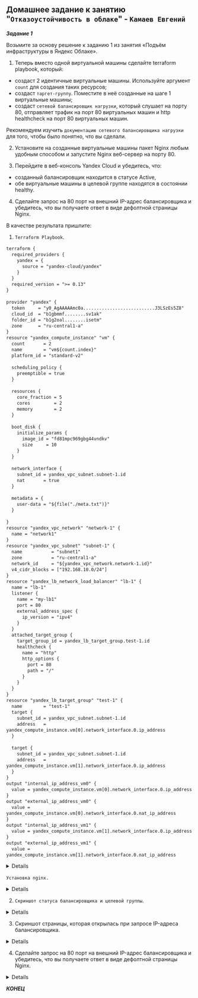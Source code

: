 ## Домашнее задание к занятию "`Отказоустойчивость в облаке`" - `Камаев Евгений`

***Задание 1***

Возьмите за основу решение к заданию 1 из занятия «Подъём инфраструктуры в Яндекс Облаке».

1. Теперь вместо одной виртуальной машины сделайте terraform playbook, который:
* создаст 2 идентичные виртуальные машины. Используйте аргумент `count` для создания таких ресурсов;
* создаст `таргет-группу`. Поместите в неё созданные на шаге 1 виртуальные машины;
* создаст `сетевой балансировщик нагрузки`, который слушает на порту 80, отправляет трафик на порт 80 виртуальных машин и http healthcheck на порт 80 виртуальных машин.

Рекомендуем изучить `документацию сетевого балансировщика нагрузки` для того, чтобы было понятно, что вы сделали.

2. Установите на созданные виртуальные машины пакет Nginx любым удобным способом и запустите Nginx веб-сервер на порту 80.

3. Перейдите в веб-консоль Yandex Cloud и убедитесь, что:
* созданный балансировщик находится в статусе Active,
* обе виртуальные машины в целевой группе находятся в состоянии healthy.

4. Сделайте запрос на 80 порт на внешний IP-адрес балансировщика и убедитесь, что вы получаете ответ в виде дефолтной страницы Nginx.

В качестве результата пришлите:

1. `Terraform Playbook`.

```
terraform {
  required_providers {
    yandex = {
      source = "yandex-cloud/yandex"
    }
  }
  required_version = ">= 0.13"
}

provider "yandex" {
  token     = "y0_AgAAAAAmc0a...........................J3LSzEs5Z8"
  cloud_id  = "b1gbmmf........sv1ak"
  folder_id = "b1g2oal........isetm"
  zone      = "ru-central1-a"
}
resource "yandex_compute_instance" "vm" {
  count       = 2
  name        = "vm${count.index}"
  platform_id = "standard-v2"

  scheduling_policy {
    preemptible = true
  }

  resources {
    core_fraction = 5
    cores         = 2
    memory        = 2
  }

  boot_disk {
    initialize_params {
      image_id = "fd81mpc969gbg44vndkv"
      size     = 10
    }
  }

  network_interface {
    subnet_id = yandex_vpc_subnet.subnet-1.id
    nat       = true
  }

  metadata = {
    user-data = "${file("./meta.txt")}"
  }

}
resource "yandex_vpc_network" "network-1" {
  name = "network1"
}
resource "yandex_vpc_subnet" "subnet-1" {
  name           = "subnet1"
  zone           = "ru-central1-a"
  network_id     = "${yandex_vpc_network.network-1.id}"
  v4_cidr_blocks = ["192.168.10.0/24"]
}
resource "yandex_lb_network_load_balancer" "lb-1" {
  name = "lb-1"
  listener {
    name = "my-lb1"
    port = 80
    external_address_spec {
      ip_version = "ipv4"
    }
  }
  attached_target_group {
    target_group_id = yandex_lb_target_group.test-1.id
    healthcheck {
      name = "http"
      http_options {
        port = 80
        path = "/"
      }
    }
  }
}
resource "yandex_lb_target_group" "test-1" {
  name        = "test-1"
  target {
    subnet_id = yandex_vpc_subnet.subnet-1.id
    address   = yandex_compute_instance.vm[0].network_interface.0.ip_address
  }

  target {
    subnet_id = yandex_vpc_subnet.subnet-1.id
    address   = yandex_compute_instance.vm[1].network_interface.0.ip_address
  }
}
output "internal_ip_address_vm0" {
  value = yandex_compute_instance.vm[0].network_interface.0.ip_address
}
output "external_ip_address_vm0" {
  value = yandex_compute_instance.vm[0].network_interface.0.nat_ip_address
}
output "internal_ip_address_vm1" {
  value = yandex_compute_instance.vm[1].network_interface.0.ip_address
}
output "external_ip_address_vm1" {
  value = yandex_compute_instance.vm[1].network_interface.0.nat_ip_address
```

<details>

![Screnshot](https://github.com/7Evgen7/Netology/blob/main/JPG/SFLT_04/10_4_.jpg)

</details>

`Установка nginx.`

<details>

![Screnshot](https://github.com/7Evgen7/Netology/blob/main/JPG/SFLT_04/10_4__.jpg)

</details>


2. `Скриншот статуса балансировщика и целевой группы`.

<details>

![Screnshot](https://github.com/7Evgen7/Netology/blob/main/JPG/SFLT_04/10_4__1.jpg)
![Screnshot](https://github.com/7Evgen7/Netology/blob/main/JPG/SFLT_04/10_4___1.jpg)

</details>

3. Скриншот страницы, которая открылась при запросе IP-адреса балансировщика.

<details>

![Screnshot](https://github.com/7Evgen7/Netology/blob/main/JPG/SFLT_03/10_3_1.jpg)

![Screnshot](https://github.com/7Evgen7/Netology/blob/main/JPG/SFLT_03/10_3_1.jpg)

</details>

4. Сделайте запрос на 80 порт на внешний IP-адрес балансировщика и убедитесь, что вы получаете ответ в виде дефолтной страницы Nginx.

<details>

![Screnshot](https://github.com/7Evgen7/Netology/blob/main/JPG/SFLT_04/10_4___.jpg)

</details>


***КОНЕЦ***
